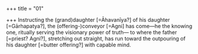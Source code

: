 +++
title = "01"

+++
Instructing the (grand)daughter [=Āhavanīya?] of his daughter
[=Gārhapatya?], the (offering-)conveyor [=Agni] has come—he the
knowing one, ritually serving the visionary power of truth—
to where the father [=priest? Agni?], stretching out straight, has run  toward the outpouring of his daughter [=butter offering?] with
capable mind.